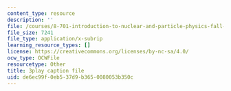 ```yaml
---
content_type: resource
description: ''
file: /courses/8-701-introduction-to-nuclear-and-particle-physics-fall-2020/de6ec99f0eb537d9b3650080053b350c_cuUIPyD2pkU.srt
file_size: 7241
file_type: application/x-subrip
learning_resource_types: []
license: https://creativecommons.org/licenses/by-nc-sa/4.0/
ocw_type: OCWFile
resourcetype: Other
title: 3play caption file
uid: de6ec99f-0eb5-37d9-b365-0080053b350c
---
```

